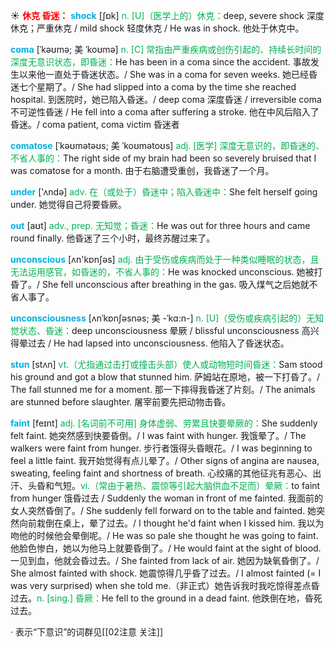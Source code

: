 ☀ <font color="red">**休克 昏迷：**</font>
<font color="sky blue">**shock**</font> [ʃɒk] 
<font color="#00b050">n. [U]（医学上的）休克：</font>deep, severe shock 深度休克；严重休克 / mild shock 轻度休克 / He was in shock. 他处于休克中。
                      
<font color="sky blue">**coma**</font> [ˈkəʊmə; 美 ˈkoʊmə]
<font color="#00b050">n. [C] 常指由严重疾病或创伤引起的、持续长时间的深度无意识状态，即昏迷：</font>He has been in a coma since the accident. 事故发生以来他一直处于昏迷状态。/ She was in a coma for seven weeks. 她已经昏迷七个星期了。/ She had slipped into a coma by the time she reached hospital. 到医院时，她已陷入昏迷。/ deep coma 深度昏迷 / irreversible coma 不可逆性昏迷 / He fell into a coma after suffering a stroke. 他在中风后陷入了昏迷。/ coma patient, coma victim 昏迷者

<font color="sky blue">**comatose**</font> [ˈkəʊmətəʊs; 美 ˈkoʊmətoʊs]
<font color="#00b050">adj. [医学] 深度无意识的，即昏迷的、不省人事的：</font>The right side of my brain had been so severely bruised that I was comatose for a month. 由于右脑遭受重创，我昏迷了一个月。

<font color="sky blue">**under**</font> ['ʌndə] 
<font color="#00b050">adv. 在（或处于）昏迷中；陷入昏迷中：</font>She felt herself going under. 她觉得自己将要昏厥。

<font color="sky blue">**out**</font> [aʊt] 
<font color="#00b050">adv., prep. 无知觉；昏迷：</font>He was out for three hours and came round finally. 他昏迷了三个小时，最终苏醒过来了。

<font color="sky blue">**unconscious**</font> [ʌn'kɒnʃəs] 
<font color="#00b050">adj. 由于受伤或疾病而处于一种类似睡眠的状态，且无法运用感官，如昏迷的，不省人事的：</font>He was knocked unconscious. 她被打昏了。/ She fell unconscious after breathing in the gas. 吸入煤气之后她就不省人事了。
                      
<font color="sky blue">**unconsciousness**</font> [ʌnˈkɒnʃəsnəs; 美 -ˈkɑ:n-]
<font color="#00b050">n. [U]（受伤或疾病引起的）无知觉状态、昏迷：</font>deep unconsciousness 晕厥 / blissful unconsciousness 高兴得晕过去 / He had lapsed into unconsciousness. 他陷入了昏迷状态。

<font color="sky blue">**stun**</font> [stʌn]
<font color="#00b050">vt.（尤指通过击打或撞击头部）使人或动物短时间昏迷：</font>Sam stood his ground and got a blow that stunned him. 萨姆站在原地，被一下打昏了。/ The fall stunned me for a moment. 那一下摔得我昏迷了片刻。/ The animals are stunned before slaughter. 屠宰前要先把动物击昏。
           
<font color="sky blue">**faint**</font> [feɪnt]
<font color="#00b050">adj. [名词前不可用] 身体虚弱、劳累且快要晕厥的：</font>She suddenly felt faint. 她突然感到快要昏倒。/ I was faint with hunger. 我饿晕了。/ The walkers were faint from hunger. 步行者饿得头昏眼花。/ I was beginning to feel a little faint. 我开始觉得有点儿晕了。/ Other signs of angina are nausea, sweating, feeling faint and shortness of breath. 心绞痛的其他征兆有恶心、出汗、头昏和气短。<font color="#00b050">vi.（常由于暑热、震惊等引起大脑供血不足而）晕厥：</font>to faint from hunger 饿昏过去 / Suddenly the woman in front of me fainted. 我面前的女人突然昏倒了。/ She suddenly fell forward on to the table and fainted. 她突然向前栽倒在桌上，晕了过去。/ I thought he'd faint when I kissed him. 我以为吻他的时候他会晕倒呢。/ He was so pale she thought he was going to faint. 他脸色惨白，她以为他马上就要昏倒了。/ He would faint at the sight of blood. 一见到血，他就会昏过去。/ She fainted from lack of air. 她因为缺氧昏倒了。/ She almost fainted with shock. 她震惊得几乎昏了过去。/ I almost fainted (= I was very surprised) when she told me.（非正式）她告诉我时我吃惊得差点昏过去。<font color="#00b050">n. [sing.] 昏厥：</font>He fell to the ground in a dead faint. 他跌倒在地，昏死过去。

· 表示“下意识”的词群见[[02注意 关注]]
